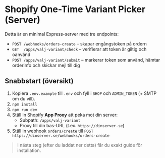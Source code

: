 # Shopify One-Time Variant Picker (Server)

Detta är en minimal Express-server med tre endpoints:
- `POST /webhooks/orders-create` – skapar engångstoken på ordern
- `GET  /apps/valj-variant/check` – verifierar att token är giltig och oanvänd
- `POST /apps/valj-variant/submit` – markerar token som använd, hämtar orderinfo och skickar mejl till dig

## Snabbstart (översikt)
1) Kopiera `.env.example` till `.env` och fyll i `SHOP` och `ADMIN_TOKEN` (+ SMTP om du vill).
2) `npm install`
3) `npm run dev`
4) Ställ in Shopify **App Proxy** att peka mot din server:
   - Subpath: `/apps/valj-variant`
   - Proxy till din bas-URL (t.ex. `https://dinserver.se`)
5) Ställ in webhook `orders/create` till `POST https://dinserver.se/webhooks/orders-create`

> I nästa steg (efter du laddat ner detta) får du exakt guide för installation.
